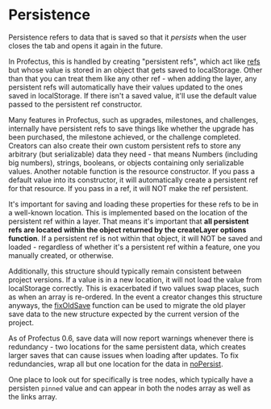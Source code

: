 # Persistence

Persistence refers to data that is saved so that it _persists_ when the user closes the tab and opens it again in the future.

In Profectus, this is handled by creating "persistent refs", which act like [refs](./reactivity.md) but whose value is stored in an object that gets saved to localStorage. Other than that you can treat them like any other ref - when adding the layer, any persistent refs will automatically have their values updated to the ones saved in localStorage. If there isn't a saved value, it'll use the default value passed to the persistent ref constructor.

Many features in Profectus, such as upgrades, milestones, and challenges, internally have persistent refs to save things like whether the upgrade has been purchased, the milestone achieved, or the challenge completed. Creators can also create their own custom persistent refs to store any arbitrary (but serializable) data they need - that means Numbers (including big numbers), strings, booleans, or objects containing only serializable values. Another notable function is the resource constructor. If you pass a default value into its constructor, it will automatically create a persistent ref for that resource. If you pass in a ref, it will NOT make the ref persistent.

It's important for saving and loading these properties for these refs to be in a well-known location. This is implemented based on the location of the persistent ref within a layer. That means it's important that **all persistent refs are located within the object returned by the createLayer options function**. If a persistent ref is not within that object, it will NOT be saved and loaded - regardless of whether it's a persistent ref within a feature, one you manually created, or otherwise.

Additionally, this structure should typically remain consistent between project versions. If a value is in a new location, it will not load the value from localStorage correctly. This is exacerbated if two values swap places, such as when an array is re-ordered. In the event a creator changes this structure anyways, the [fixOldSave](../creating-your-project/project-entry.md#fixoldsave) function can be used to migrate the old player save data to the new structure expected by the current version of the project.

As of Profectus 0.6, save data will now report warnings whenever there is redundancy - two locations for the same persistent data, which creates larger saves that can cause issues when loading after updates. To fix redundancies, wrap all but one location for the data in [noPersist](../../api/modules/game/persistence#nopersist).

One place to look out for specifically is tree nodes, which typically have a persisten `pinned` value and can appear in both the nodes array as well as the links array.
